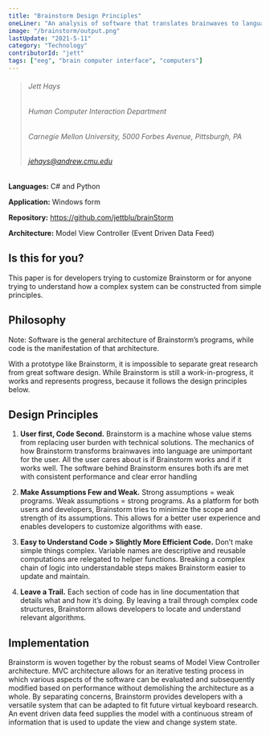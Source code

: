 ```yaml
---
title: "Brainstorm Design Principles"
oneLiner: "An analysis of software that translates brainwaves to language."
image: "/brainstorm/output.png"
lastUpdate: "2021-5-11"
category: "Technology"
contributorId: "jett"
tags: ["eeg", "brain computer interface", "computers"]
---
```


> ###### Jett Hays
>
> ###### Human Computer Interaction Department
>
> ###### Carnegie Mellon University, 5000 Forbes Avenue, Pittsburgh, PA
>
> ###### jehays@andrew.cmu.edu

**Languages:** C# and Python

**Application:** Windows form

**Repository:** https://github.com/jettblu/brainStorm

**Architecture:** Model View Controller (Event Driven Data Feed)

## Is this for you?

This paper is for developers trying to customize Brainstorm or for anyone trying to understand how a complex system can be constructed from simple principles.

## Philosophy

Note: Software is the general architecture of Brainstorm’s programs, while code is the manifestation of that architecture.

With a prototype like Brainstorm, it is impossible to separate great research from great software design. While Brainstorm is still a work-in-progress, it works and represents progress, because it follows the design principles below.

## Design Principles

1. **User first, Code Second.** Brainstorm is a machine whose value stems from replacing user burden with technical solutions. The mechanics of how Brainstorm transforms brainwaves into language are unimportant for the user. All the user cares about is if Brainstorm works and if it works well. The software behind Brainstorm ensures both ifs are met with consistent performance and clear error handling

2. **Make Assumptions Few and Weak.** Strong assumptions = weak programs. Weak assumptions = strong programs. As a platform for both users and developers, Brainstorm tries to minimize the scope and strength of its assumptions. This allows for a better user experience and enables developers to customize algorithms with ease.

3. **Easy to Understand Code > Slightly More Efficient Code.** Don’t make simple things complex. Variable names are descriptive and reusable computations are relegated to helper functions. Breaking a complex chain of logic into understandable steps makes Brainstorm easier to update and maintain.

4. **Leave a Trail.** Each section of code has in line documentation that details what and how it’s doing. By leaving a trail through complex code structures, Brainstorm allows developers to locate and understand relevant algorithms.

## Implementation

Brainstorm is woven together by the robust seams of Model View Controller architecture. MVC architecture allows for an iterative testing process in which various aspects of the software can be evaluated and subsequently modified based on performance without demolishing the architecture as a whole. By separating concerns, Brainstorm provides developers with a versatile system that can be adapted to fit future virtual keyboard research. An event driven data feed supplies the model with a continuous stream of information that is used to update the view and change system state.

